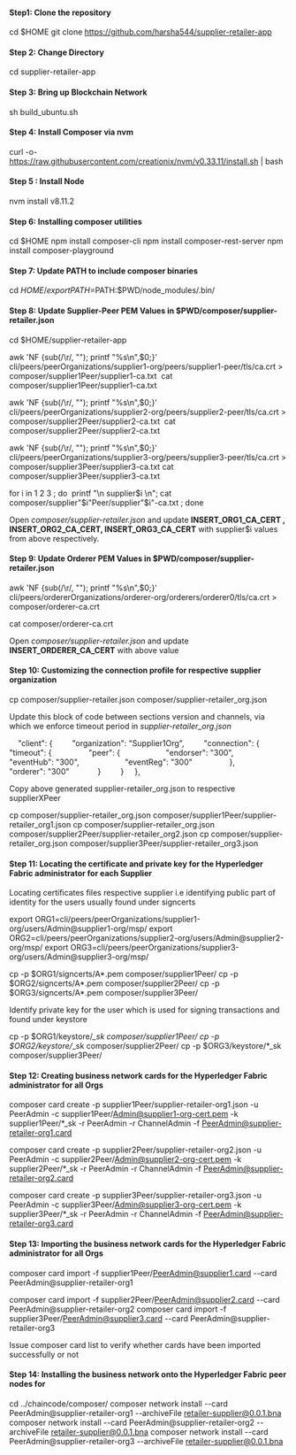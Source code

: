 #### Step1: Clone the repository

cd $HOME
git clone https://github.com/harsha544/supplier-retailer-app

#### Step 2: Change Directory

cd supplier-retailer-app

#### Step 3: Bring up Blockchain Network

sh build_ubuntu.sh

#### Step 4: Install Composer via nvm

curl -o- https://raw.githubusercontent.com/creationix/nvm/v0.33.11/install.sh | bash

#### Step 5 : Install Node

nvm install v8.11.2

#### Step 6: Installing composer utilities

cd $HOME
npm install composer-cli
npm install composer-rest-server
npm install composer-playground

#### Step 7: Update PATH to include composer binaries

cd $HOME/
export PATH=$PATH:$PWD/node_modules/.bin/

#### Step 8: Update Supplier-Peer PEM Values in $PWD/composer/supplier-retailer.json

cd $HOME/supplier-retailer-app

awk 'NF {sub(/\r/, ""); printf "%s\\n",$0;}' cli/peers/peerOrganizations/supplier1-org/peers/supplier1-peer/tls/ca.crt > composer/supplier1Peer/supplier1-ca.txt 
cat composer/supplier1Peer/supplier1-ca.txt 

awk 'NF {sub(/\r/, ""); printf "%s\\n",$0;}' cli/peers/peerOrganizations/supplier2-org/peers/supplier2-peer/tls/ca.crt > composer/supplier2Peer/supplier2-ca.txt 
cat composer/supplier2Peer/supplier2-ca.txt 

awk 'NF {sub(/\r/, ""); printf "%s\\n",$0;}' cli/peers/peerOrganizations/supplier3-org/peers/supplier3-peer/tls/ca.crt > composer/supplier3Peer/supplier3-ca.txt
cat composer/supplier3Peer/supplier3-ca.txt 

for i in 1 2 3 ; do  printf "\n supplier$i \n"; cat composer/supplier"$i"Peer/supplier"$i"-ca.txt 
; done

Open *composer/supplier-retailer.json* and update 
**INSERT_ORG1_CA_CERT , INSERT_ORG2_CA_CERT, INSERT_ORG3_CA_CERT**
with supplier$i values from above respectively.


#### Step 9: Update Orderer PEM Values in $PWD/composer/supplier-retailer.json

awk 'NF {sub(/\r/, ""); printf "%s\\n",$0;}' cli/peers/ordererOrganizations/orderer-org/orderers/orderer0/tls/ca.crt > composer/orderer-ca.crt

cat composer/orderer-ca.crt

Open *composer/supplier-retailer.json* and update **INSERT_ORDERER_CA_CERT** with above value


#### Step 10:  Customizing the connection profile for respective supplier organization

cp composer/supplier-retailer.json composer/supplier-retailer_org.json

Update this block of code between sections version and channels, via which we enforce timeout period in *supplier-retailer_org.json*

    "client": {
        "organization": "Supplier1Org",
        "connection": {
            "timeout": {
                "peer": {
                    "endorser": "300",
                    "eventHub": "300",
                    "eventReg": "300"
                },
                "orderer": "300"
            }
        }
    },

Copy above generated supplier-retailer_org.json to respective supplierXPeer 

cp composer/supplier-retailer_org.json composer/supplier1Peer/supplier-retailer_org1.json
cp composer/supplier-retailer_org.json composer/supplier2Peer/supplier-retailer_org2.json
cp composer/supplier-retailer_org.json composer/supplier3Peer/supplier-retailer_org3.json


#### Step 11: Locating the certificate and private key for the Hyperledger Fabric administrator for each Supplier 

Locating certificates files respective supplier i.e identifying public part of identity for the users usually found under signcerts

export ORG1=cli/peers/peerOrganizations/supplier1-org/users/Admin@supplier1-org/msp/
export ORG2=cli/peers/peerOrganizations/supplier2-org/users/Admin@supplier2-org/msp/
export ORG3=cli/peers/peerOrganizations/supplier3-org/users/Admin@supplier3-org/msp/


cp -p $ORG1/signcerts/A*.pem composer/supplier1Peer/
cp -p $ORG2/signcerts/A*.pem composer/supplier2Peer/
cp -p $ORG3/signcerts/A*.pem composer/supplier3Peer/

Identify private key for the user which is used for signing transactions and found under keystore

cp -p $ORG1/keystore/*_sk composer/supplier1Peer/
cp -p $ORG2/keystore/*_sk composer/supplier2Peer/
cp -p $ORG3/keystore/*_sk composer/supplier3Peer/


#### Step 12: Creating business network cards for the Hyperledger Fabric administrator for all Orgs


composer card create -p supplier1Peer/supplier-retailer-org1.json -u PeerAdmin -c supplier1Peer/Admin@supplier1-org-cert.pem -k supplier1Peer/*_sk -r PeerAdmin -r ChannelAdmin -f PeerAdmin@supplier-retailer-org1.card

composer card create -p supplier2Peer/supplier-retailer-org2.json -u PeerAdmin -c supplier2Peer/Admin@supplier2-org-cert.pem -k supplier2Peer/*_sk -r PeerAdmin -r ChannelAdmin -f PeerAdmin@supplier-retailer-org2.card

composer card create -p supplier3Peer/supplier-retailer-org3.json -u PeerAdmin -c supplier3Peer/Admin@supplier3-org-cert.pem -k supplier3Peer/*_sk -r PeerAdmin -r ChannelAdmin -f PeerAdmin@supplier-retailer-org3.card


#### Step 13: Importing the business network cards for the Hyperledger Fabric administrator for all Orgs

composer card import -f supplier1Peer/PeerAdmin@supplier1.card --card PeerAdmin@supplier-retailer-org1

composer card import -f supplier2Peer/PeerAdmin@supplier2.card --card PeerAdmin@supplier-retailer-org2
composer card import -f supplier3Peer/PeerAdmin@supplier3.card --card PeerAdmin@supplier-retailer-org3

Issue composer card list to verify whether cards have been imported successfully or not


#### Step 14: Installing the business network onto the Hyperledger Fabric peer nodes for

cd ../chaincode/composer/
composer network install --card PeerAdmin@supplier-retailer-org1 --archiveFile retailer-supplier@0.0.1.bna
composer network install --card PeerAdmin@supplier-retailer-org2 --archiveFile retailer-supplier@0.0.1.bna
composer network install --card PeerAdmin@supplier-retailer-org3 --archiveFile retailer-supplier@0.0.1.bna

